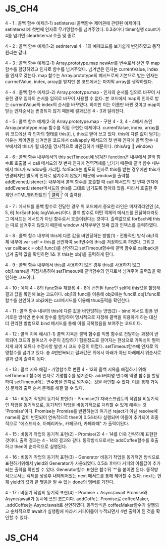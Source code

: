# JS_CH4
4 - 1 : 콜백 함수 예제(1-1) setInterval
    콜백함수 제어권에 관련된 예제이다. setInterval에 첫번째 인자로 무기명함수를 넘겨주었다. 0.3초마다 timer실행 count가 4를 넘기면 clearInterval 호출 및 종료

4 - 2 : 콜백 함수 예제(1-2) setInterval
    4 - 1의 예제코드를 보기쉽게 변경하였고 동작원리는 같다.

4 - 3 : 콜백 함수 예제(2-1) Array.prototype.map
    newArr를 변수로서 선언 후 map함수를 할당하였고 인자로 함수를 넘겨주었다. 넘겨받은 인자는 currentValue, index를 인자로 갖는다. map 함수는 Array.prototype의 메서드로써 기본으로 받는 인자는 currnetValue, index, array를 받지만 본 코드에서는 마지막 array를 생략하였다. 

4 - 4 : 콜백 함수 예제(2-2) Array.prototype.map - 인자의 순서를 임의로 바꾸어 사용한 경우
    임자의 순서를 임의로 바꾸어 사용할 수 없다. 본 코드에서 map의 인자로 받는 currentValue와 index의 순서를 바꾸었다. 하지만 이는 이름만 바뀐 것이고 map이 받는 인자순서는 변경되지 않기 때문에 결과값은 4 - 3과 달라진다. 

4 - 5 : 콜백 함수 예제(2-3) Array.prototype.map - 구현
    4 - 3, 4 - 4에서 쓰인 Array.prototype.map 함수를 직접 구현한 예제이다. currentValue, index, array를 위 코드에선 각 인자의 형태를 this[i], i, this로 받아 쓰고 있다. this에 다른 값이 담기는 이유는 제어권을 넘겨받을 코드에서 call/apply 메서드의 첫 번째 인자에 콜백 함수 내부에서의 this가 될 대상을 명시적으로 바인딩하기 때문이다.
(thisArg || window)

4 - 6 : 콜백 함수 내부에서의 this
    setTimeout에 넘겨진 function은 내부에서 콜백 함수르 호출할 시 call 메서드의 첫 번째 인자에 전역객체를 넘기기 때문에 콜백 함수 내부에서 this가 window를 가리킴. forEach는 별도의 인자로 this를 받는 경우에만 this가 변경되지만 별도의 인자로 넘겨주지 않았기 때문에 window를 출력함. addEvenetListener는 내부에서 콜백 함수를 호출할 때 call 메서드의 첫 번째 인자에 addEvenetListener메서드의 this를 그대로 넘기도록 정이돼 있음. 따라서 호출한 주체인 HTML엘리먼트인 '<button id="a">클릭</button>' 이 출력됌.

4 - 7 : 메서드를 콜백 함수로 전달한 경우
    위 코드에서 중요한 라인은 미자믹라인인 [4, 5, 6].forEach(obj.logValues)이다. 콜백 함수로 어떤 객체의 메서드를 전달하더라도 그 메서드는 메서드가 아닌 함수로서 호출이된다는 것이다. 출력값으로 forEach에 this는 따로 넘겨주지 않았기 때문에 window 시작부부인 첫째 값과 인덱스를 출력하였다.

4 - 8 : 콜백 함수 내부의 this에 다른 값을 바인딩하는 방법(1) - 전통적인 방식
    obj1객체 내부에 var self = this를 선언하여 self변수에 this를 저장하도록 하였다. 그리고 var callback = obj1.func()를 선언하고 setTimeout함수에 콜백 함수로 callback을 넘겨 출력 값을 확인하면 1초 후 this는 obj1을 출력하게 된다.

4 - 9 : 콜백 함수 내부에서 this를 사용하지 않은 경우
    this를 사용하지 않고 obj1.name을 직접사용하여 setTimeout에 콜백함수의 인자로서 넘겨주어 출력값을 확인하는 코드이다.

4 - 10 : 예제 4 - 8의 func함수 재활용
    4 - 8에 선언된 func인 self에 this값을 할당해 결과 값을 확인해 보는 코드이다. obj1의 func를 이용해 obj2에는 func로 obj1.func로 함수를 선언하고 obj3에는 call메서드를 이용해 thus출력을 확인한다.

4 - 11 : 콜백 함수 내부의 this에 다른 값을 바인딩하는 방법(2) - bind 메서드 활용
    번거로운 방식인 변수에 함수를 할당하여 명시적으로 지정해 콜백을 이용하게 하는 대신 더 편리한 방법으로 bind 메서드를 통해 이를 극복했음을 보여주는 코드이다.

4 - 12 : 콜백 지옥 예시(1-1)
    콜백 지옥은 콜백 함수를 익명 함수로 전달하는 과정이 반복되어 코드의 들여쓰기 수준이 감당하기 힘들정도로 깊어지는 현상으로 가독성이 떨어지게 되어 오류나 수정사항 발생 시 코드 수정이 어렵다. setTimeout함수에 인자로 익명함수를 넘기고 있다. 총 4번반복되고 결과값은 위에서 아래가 아닌 아래에서 위순서로 결과 값이 출력이 된다.

4 - 13 : 콜백 지옥 해결 - 기명함수로  변환
    4 - 12의 콜백 지옥을 해결하기 위해 setTimeout 함수에 인자로 기명함수를 넘겨준다. add커피명 변수에 익명 함수를 할당하여 setTimeout에는 변수명을 인자로 넘겨주는 것을 확인할 수 있다. 이를 통해 가독성 문제와 출력 순서 문제를 해결 할 수 있다.

4 - 14 : 비동기 작업의 동기적 표현(1) - Promise(1)
    자바스크립트의 작업을 비동기적인 작업을 동기적으로, 동기적인 작업을 비동기적으로 처리할 수 있게 해주는 것 'Promise'이다. Promise는 Promise를 반환하는데 여기선 reject가 아닌 resolve에 name의 값이 반환되어 연속적으로 then이 0.5초바다 실행되며 이름이 추가되어 최종적으로 "에스프레소, 아메리카노, 카페모카, 카페라떼" 가 출력이된다.

4 - 15 : 비동기 작업의 동기적 표현(2) - Promise(2)
    4 - 14를 더욱 간략하게 표현한 것이다. 출력 결과는 4 - 14의 결과와 같다. 동작방식으로서는 addCoffee함수를 호출하고 then이 순차적으로 실행된다.

4 - 16 : 비동기 작업의 동기적 표현(3) - Generator
    비동기 작업을 동기적인 방식으로 표현하기위해서 yield와 Generator가 사용되었다. 0.5초 후마다 커피의 이름값이 추가되는 출력을 확인할 수 있다. Generator함수 표현은 함수뒤 '*'을 붙이면 된다. 동작방식으로서는 객체를 생성후 내제되어있는 next 메서드를 통해 제어할 수 있다. next는 현재 yield의 값과 끝 맺음을 알 수 있는 done의 멤버를 가진다. 

4 - 17 : 비동기 작업의 동기적 표현(4) - Promise + Async/await
    Promise와 Async/await가 동시에 쓰인 코드이다. addCoffe는 Promise로 coffeeMaker, _addCoffee는 Async/await로 선언하였다. 동작방식은 coffeeMaker함수가 실행되고 순차적으로 await가 실행됨에 따라서 커피이름이 누적되면서 4번 출력이 된 것을 확인할 수 있다.
    
    
# JS_CH4
